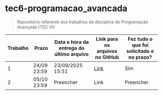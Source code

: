 # tec6-programacao_avancada
> Repositório referente aos trabalhos da disciplina de Programação Avançada (TEC VI)

| Trabalho | Prazo | Data e hora da entrega do último arquivo | Link para os arquivos no GitHub | Fez tudo o que foi solicitado e no prazo? |
| --- | --- | --- | --- | --- |
| 1 | 24/09 23:59 | 23/09/2025 15:51 | [Link](https://github.com/cinthiasschneider/tec6-programacao_avancada/tree/main/trabalho1) | Sim |
| 2 | 05/10 23:59 | Preencher | Link | Preencher |
